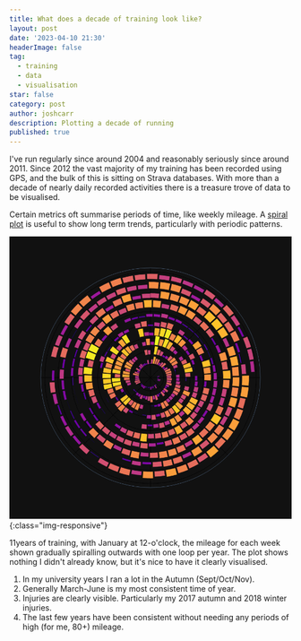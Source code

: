 ```yaml
---
title: What does a decade of training look like? 
layout: post
date: '2023-04-10 21:30'
headerImage: false
tag:
  - training
  - data
  - visualisation
star: false
category: post
author: joshcarr
description: Plotting a decade of running
published: true
---
```

I've run regularly since around 2004 and reasonably seriously since around 2011. Since 2012 the vast majority of my training has been recorded using GPS, and the bulk of this is sitting on Strava databases. With more than a decade of nearly daily recorded activities there is a treasure trove of data to be visualised. 

Certain metrics oft summarise periods of time, like weekly mileage. A [spiral plot](https://datavizcatalogue.com/methods/spiral_plot.html) is useful to show long term trends, particularly with periodic patterns. 

![Training Spiral](/assets/images/trainingspiral/newplot.png){:class="img-responsive"}

11years of training, with January at 12-o'clock, the mileage for each week shown gradually spiralling outwards with one loop per year. The plot shows nothing I didn't already know, but it's nice to have it clearly visualised. 
1. In my university years I ran a lot in the Autumn (Sept/Oct/Nov).
2. Generally March-June is my most consistent time of year.
3. Injuries are clearly visible. Particularly my 2017 autumn and 2018 winter injuries. 
4. The last few years have been consistent without needing any periods of high (for me, 80+) mileage.